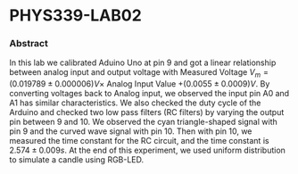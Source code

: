 # PHYS339-LAB02
### Abstract
In this lab we calibrated Aduino Uno at pin 9 and got a linear relationship between analog input and output voltage with Measured Voltage $V_m= (0.019789 \pm 0.000006) V \times$ Analog Input Value $+ (0.0055 \pm 0.0009) V$. By converting voltages back to Analog input, we observed the input pin A0 and A1 has similar characteristics. We also checked the duty cycle of the Arduino and checked two low pass filters (RC filters) by varying the output pin between 9 and 10. We observed the cyan triangle-shaped signal with pin 9 and the curved wave signal with pin 10. Then with pin 10, we measured the time constant for the RC circuit, and the time constant is $2.574 \pm 0.009 s$. At the end of this experiment, we used uniform distribution to simulate a candle using RGB-LED.
